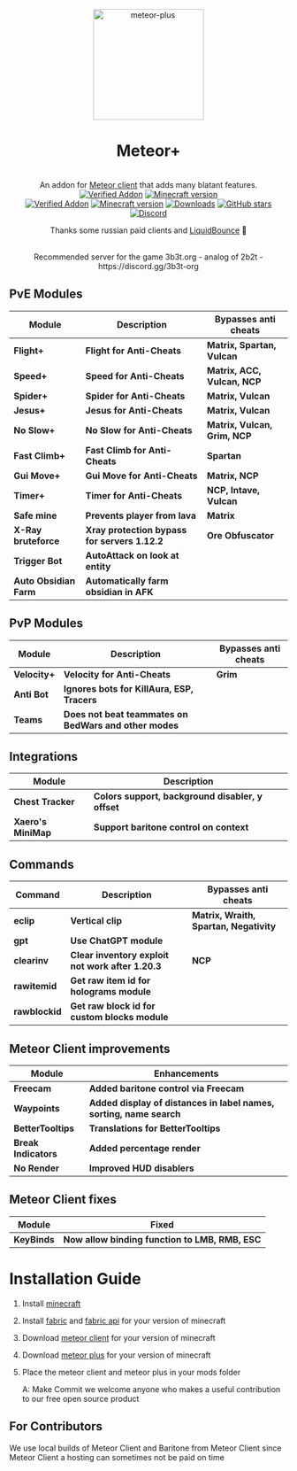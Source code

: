 
<div align="center">
	<img src="https://github.com/Nekiplay/MeteorPlus/assets/35975332/5fa04a11-0de7-4423-8c9d-0b6fe9142df4" alt="meteor-plus" width="200px"/>
	<h1>Meteor+</h1>
	<br>
		An addon for <a href="https://github.com/MeteorDevelopment/meteor-client">Meteor client</a> that adds many blatant features.
	<br>
	<a href="https://anticope.pages.dev/addons/?addon=MeteorClientPlus%2FMeteorPlus"><img src="https://img.shields.io/static/v1?label=Made%20with&message=Java&logo=java&labelColor=FFA500&color=FF8C00" alt="Verified Addon"></a>
	<a href="https://www.minecraft.net/"><img src="https://img.shields.io/github/license/MeteorClientPlus/MeteorPlus?logo=mdBook&color=FF8C00" alt="Minecraft version"/></a>
	<br>
	<a href="https://anticope.pages.dev/addons/?addon=MeteorClientPlus%2FMeteorPlus"><img src="https://img.shields.io/badge/verified%20addon-yes-brightgreen" alt="Verified Addon"></a>
	<a href="https://www.minecraft.net/"><img src="https://img.shields.io/badge/minecraft%20version-1.20.4 -- 1.21.5-brightgreen" alt="Minecraft version"/></a>
	<a href="https://github.com/Nekiplay/MeteorClientPlus/releases"><img src="https://img.shields.io/github/downloads/MeteorClientPlus/MeteorPlus/total" alt="Downloads"/></a>
	<a href="https://github.com/Nekiplay/MeteorClientPlus/stargazers"><img src="https://badgen.net/github/stars/MeteorClientPlus/MeteorPlus" alt="GitHub stars"/></a>
	<br>
	<a href="https://discord.gg/N3gqYc7GRS"><img src="https://img.shields.io/badge/support/help/issues-discord-brightgreen" alt="Discord"/></a>
	<br>
	<p>Thanks some russian paid clients and <a href="https://github.com/CCBlueX/LiquidBounce">LiquidBounce</a> 🤫</p>
	<br>
	Recommended server for the game
3b3t.org - analog of 2b2t - https://discord.gg/3b3t-org
</div>

## PvE Modules
| Module                 | Description                                   | Bypasses anti cheats          |
|------------------------|-----------------------------------------------|-------------------------------|
| **Flight+**            | **Flight for Anti-Cheats**                    | **Matrix, Spartan, Vulcan**   |
| **Speed+**             | **Speed for Anti-Cheats**                     | **Matrix, ACC, Vulcan, NCP**  |
| **Spider+**            | **Spider for Anti-Cheats**                    | **Matrix, Vulcan**            |
| **Jesus+**             | **Jesus for Anti-Cheats**                     | **Matrix, Vulcan**            |
| **No Slow+**           | **No Slow for Anti-Cheats**                   | **Matrix, Vulcan, Grim, NCP** |
| **Fast Climb+** 	     | **Fast Climb for Anti-Cheats**                | **Spartan**                   |
| **Gui Move+**          | **Gui Move for Anti-Cheats**                  | **Matrix, NCP**               |
| **Timer+**             | **Timer for Anti-Cheats**                     | **NCP, Intave, Vulcan**       |
| **Safe mine**          | **Prevents player from lava**                 | **Matrix**                    |
| **X-Ray bruteforce**   | **Xray protection bypass for servers 1.12.2** | **Ore Obfuscator**            |
| **Trigger Bot**        | **AutoAttack on look at entity**              |                               |
| **Auto Obsidian Farm** | **Automatically farm obsidian in AFK**        |                               |

## PvP Modules
| Module        | Description                                            | Bypasses anti cheats |
|---------------|--------------------------------------------------------|----------------------|
| **Velocity+** | **Velocity for Anti-Cheats**                           | **Grim**             |
| **Anti Bot**  | **Ignores bots for KillAura, ESP, Tracers**            |                      |
| **Teams**     | **Does not beat teammates on BedWars and other modes** |                      |

## Integrations
| Module              | Description                                       |
|---------------------|---------------------------------------------------|
| **Chest Tracker**   | **Colors support, background disabler, y offset** |
| **Xaero's MiniMap** | **Support baritone control on context**           |

## Commands
| Command        | Description                                       | Bypasses anti cheats                    |
|----------------|---------------------------------------------------|-----------------------------------------|
| **eclip**      | **Vertical clip**                                 | **Matrix, Wraith, Spartan, Negativity** |
| **gpt**        | **Use ChatGPT module**                            |                                         |
| **clearinv**   | **Clear inventory exploit not work after 1.20.3** | **NCP**                                 |
| **rawitemid**  | **Get raw item id for holograms module**          |                                         |
| **rawblockid** | **Get raw block id for custom blocks module**     |                                         |


## Meteor Client improvements
| Module               | Enhancements                                                        |
|----------------------|---------------------------------------------------------------------|
| **Freecam**          | **Added baritone control via Freecam**                              |       
| **Waypoints**        | **Added display of distances in label names, sorting, name search** |
| **BetterTooltips**   | **Translations for BetterTooltips**                                 |
| **Break Indicators** | **Added percentage render**                                         |
| **No Render**        | **Improved HUD disablers**                                          |


## Meteor Client fixes
| Module        | Fixed                                           |
|---------------|-------------------------------------------------|
| **KeyBinds**  | **Now allow binding function to LMB, RMB, ESC** |

# Installation Guide
1. Install [minecraft](https://www.minecraft.net)
2. Install [fabric](https://fabricmc.net) and [fabric api](https://www.curseforge.com/minecraft/mc-mods/fabric-api) for your version of minecraft
3. Download [meteor client](https://meteorclient.com) for your version of minecraft
4. Download [meteor plus](https://github.com/MeteorClientPlus/MeteorPlus/releases) for your version of minecraft
5. Place the meteor client and meteor plus in your mods folder

    A: Make Commit we welcome anyone who makes a useful contribution to our free open source product

## For Contributors
We use local builds of Meteor Client and Baritone from Meteor Client since Meteor Client a hosting can sometimes not be paid on time 
